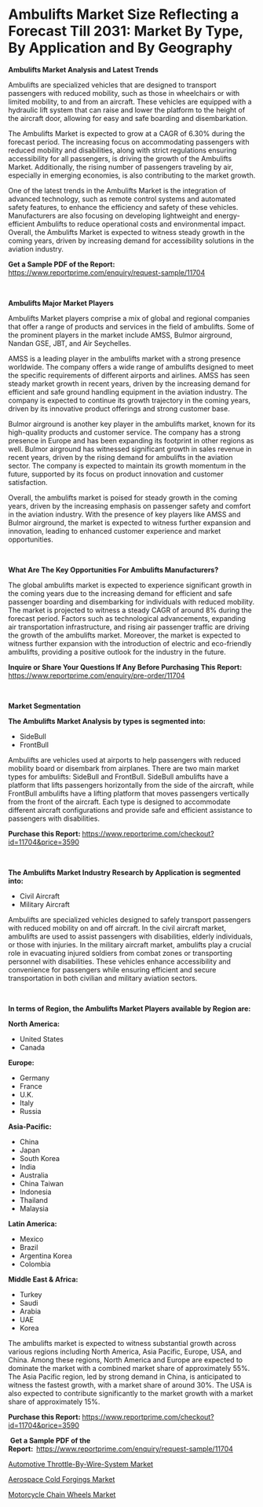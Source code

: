 <p><h1>Ambulifts Market Size Reflecting a Forecast Till 2031: Market By Type, By Application and By Geography</h1></p><p><strong>Ambulifts Market Analysis and Latest Trends</strong></p>
<p><p>Ambulifts are specialized vehicles that are designed to transport passengers with reduced mobility, such as those in wheelchairs or with limited mobility, to and from an aircraft. These vehicles are equipped with a hydraulic lift system that can raise and lower the platform to the height of the aircraft door, allowing for easy and safe boarding and disembarkation.</p><p>The Ambulifts Market is expected to grow at a CAGR of 6.30% during the forecast period. The increasing focus on accommodating passengers with reduced mobility and disabilities, along with strict regulations ensuring accessibility for all passengers, is driving the growth of the Ambulifts Market. Additionally, the rising number of passengers traveling by air, especially in emerging economies, is also contributing to the market growth.</p><p>One of the latest trends in the Ambulifts Market is the integration of advanced technology, such as remote control systems and automated safety features, to enhance the efficiency and safety of these vehicles. Manufacturers are also focusing on developing lightweight and energy-efficient Ambulifts to reduce operational costs and environmental impact. Overall, the Ambulifts Market is expected to witness steady growth in the coming years, driven by increasing demand for accessibility solutions in the aviation industry.</p></p>
<p><strong>Get a Sample PDF of the Report:&nbsp;</strong> <a href="https://www.reportprime.com/enquiry/request-sample/11704">https://www.reportprime.com/enquiry/request-sample/11704</a></p>
<p>&nbsp;</p>
<p><strong>Ambulifts Major Market Players</strong></p>
<p><p>Ambulifts Market players comprise a mix of global and regional companies that offer a range of products and services in the field of ambulifts. Some of the prominent players in the market include AMSS, Bulmor airground, Nandan GSE, JBT, and Air Seychelles.</p><p>AMSS is a leading player in the ambulifts market with a strong presence worldwide. The company offers a wide range of ambulifts designed to meet the specific requirements of different airports and airlines. AMSS has seen steady market growth in recent years, driven by the increasing demand for efficient and safe ground handling equipment in the aviation industry. The company is expected to continue its growth trajectory in the coming years, driven by its innovative product offerings and strong customer base.</p><p>Bulmor airground is another key player in the ambulifts market, known for its high-quality products and customer service. The company has a strong presence in Europe and has been expanding its footprint in other regions as well. Bulmor airground has witnessed significant growth in sales revenue in recent years, driven by the rising demand for ambulifts in the aviation sector. The company is expected to maintain its growth momentum in the future, supported by its focus on product innovation and customer satisfaction.</p><p>Overall, the ambulifts market is poised for steady growth in the coming years, driven by the increasing emphasis on passenger safety and comfort in the aviation industry. With the presence of key players like AMSS and Bulmor airground, the market is expected to witness further expansion and innovation, leading to enhanced customer experience and market opportunities.</p></p>
<p>&nbsp;</p>
<p><strong>What Are The Key Opportunities For Ambulifts Manufacturers?</strong></p>
<p><p>The global ambulifts market is expected to experience significant growth in the coming years due to the increasing demand for efficient and safe passenger boarding and disembarking for individuals with reduced mobility. The market is projected to witness a steady CAGR of around 8% during the forecast period. Factors such as technological advancements, expanding air transportation infrastructure, and rising air passenger traffic are driving the growth of the ambulifts market. Moreover, the market is expected to witness further expansion with the introduction of electric and eco-friendly ambulifts, providing a positive outlook for the industry in the future.</p></p>
<p><strong>Inquire or Share Your Questions If Any Before Purchasing This Report:</strong> <a href="https://www.reportprime.com/enquiry/pre-order/11704">https://www.reportprime.com/enquiry/pre-order/11704</a></p>
<p>&nbsp;</p>
<p><strong>Market Segmentation</strong></p>
<p><strong>The Ambulifts Market Analysis by types is segmented into:</strong></p>
<p><ul><li>SideBull</li><li>FrontBull</li></ul></p>
<p><p>Ambulifts are vehicles used at airports to help passengers with reduced mobility board or disembark from airplanes. There are two main market types for ambulifts: SideBull and FrontBull. SideBull ambulifts have a platform that lifts passengers horizontally from the side of the aircraft, while FrontBull ambulifts have a lifting platform that moves passengers vertically from the front of the aircraft. Each type is designed to accommodate different aircraft configurations and provide safe and efficient assistance to passengers with disabilities.</p></p>
<p><strong>Purchase this Report:&nbsp;</strong><a href="https://www.reportprime.com/checkout?id=11704&price=3590">https://www.reportprime.com/checkout?id=11704&price=3590</a></p>
<p>&nbsp;</p>
<p><strong>The Ambulifts Market Industry Research by Application is segmented into:</strong></p>
<p><ul><li>Civil Aircraft</li><li>Military Aircraft</li></ul></p>
<p><p>Ambulifts are specialized vehicles designed to safely transport passengers with reduced mobility on and off aircraft. In the civil aircraft market, ambulifts are used to assist passengers with disabilities, elderly individuals, or those with injuries. In the military aircraft market, ambulifts play a crucial role in evacuating injured soldiers from combat zones or transporting personnel with disabilities. These vehicles enhance accessibility and convenience for passengers while ensuring efficient and secure transportation in both civilian and military aviation sectors.</p></p>
<p>&nbsp;</p>
<p><strong>In terms of Region, the Ambulifts Market Players available by Region are:</strong></p>
<p>
    <p> <strong> North America: </strong>
        <ul>
            <li>United States</li>
            <li>Canada</li>
        </ul>
        </p> 
    <p> <strong> Europe: </strong>
        <ul>
            <li>Germany</li>
            <li>France</li>
            <li>U.K.</li>
            <li>Italy</li>
            <li>Russia</li>
        </ul>
        </p> 
    <p> <strong> Asia-Pacific: </strong>
        <ul>
            <li>China</li>
            <li>Japan</li>
            <li>South Korea</li>
            <li>India</li>
            <li>Australia</li>
            <li>China Taiwan</li>
            <li>Indonesia</li>
            <li>Thailand</li>
            <li>Malaysia</li>
        </ul>
        </p> 
    <p> <strong> Latin America: </strong>
        <ul>
            <li>Mexico</li>
            <li>Brazil</li>
            <li>Argentina Korea</li>
            <li>Colombia</li>
        </ul>
        </p> 
    <p> <strong> Middle East & Africa: </strong>
        <ul>
            <li>Turkey</li>
            <li>Saudi</li>
            <li>Arabia</li>
            <li>UAE</li>
            <li>Korea</li>
        </ul>
    </p>
    </p>
<p><p>The ambulifts market is expected to witness substantial growth across various regions including North America, Asia Pacific, Europe, USA, and China. Among these regions, North America and Europe are expected to dominate the market with a combined market share of approximately 55%. The Asia Pacific region, led by strong demand in China, is anticipated to witness the fastest growth, with a market share of around 30%. The USA is also expected to contribute significantly to the market growth with a market share of approximately 15%.</p></p>
<p><strong>Purchase this Report: </strong><a href="https://www.reportprime.com/checkout?id=11704&price=3590">https://www.reportprime.com/checkout?id=11704&price=3590</a></p>
<p>&nbsp;<strong>Get a Sample PDF of the Report:&nbsp;&nbsp;</strong><a href="https://www.reportprime.com/enquiry/request-sample/11704">https://www.reportprime.com/enquiry/request-sample/11704</a></p>
<p><strong></strong></p>
<p><p><a href="https://view.publitas.com/reportprime-1/automotive-throttle-by-wire-system-market-size-growth-and-forecast-from-2023-2030/">Automotive Throttle-By-Wire-System Market</a></p><p><a href="https://github.com/singletonthaxterkelliehr2df/Market-Research-Report-List-1/blob/main/aerospace-cold-forgings-market.md">Aerospace Cold Forgings Market</a></p><p><a href="https://github.com/kufem1/Market-Research-Report-List-1/blob/main/motorcycle-chain-wheels-market.md">Motorcycle Chain Wheels Market</a></p></p>